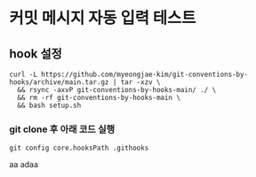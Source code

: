 # 커밋 메시지 자동 입력 테스트

## hook 설정

```
curl -L https://github.com/myeongjae-kim/git-conventions-by-hooks/archive/main.tar.gz | tar -xzv \
  && rsync -axvP git-conventions-by-hooks-main/ ./ \
  && rm -rf git-conventions-by-hooks-main \
  && bash setup.sh
```

### git clone 후 아래 코드 실행

```
git config core.hooksPath .githooks
```
aa
adaa
